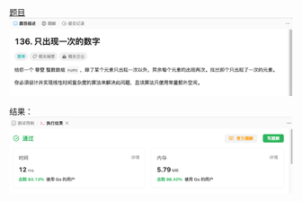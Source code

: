 [题目](https://leetcode.cn/problems/single-number/?envType=study-plan-v2&envId=leetcode-75)
![pic](img.png)

结果：
![pic](result.png)

